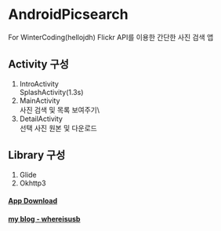 AndroidPicsearch
================
For WinterCoding(hellojdh)
Flickr API를 이용한 간단한 사진 검색 앱


Activity 구성
------------

1. IntroActivity\
SplashActivity(1.3s)
2. MainActivity\
사진 검색 및 목록 보여주기\
3. DetailActivity\
선택 사진 원본 및 다운로드

Library 구성
-----------

1. Glide
2. Okhttp3

#### [App Download](https://play.google.com/store/apps/details?id=hellojdh.wintercoding)
#### [my blog - whereisusb](https://whereisusb.tistory.com/)
